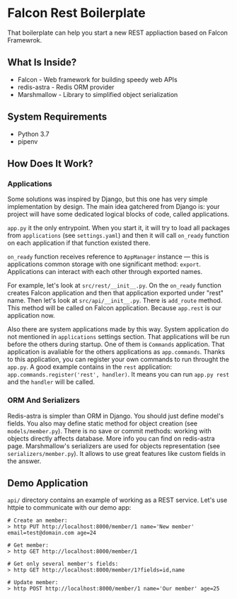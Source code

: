 # Falcon Rest Boilerplate

That boilerplate can help you start a new REST appliaction based on Falcon 
Framewrok.

## What Is Inside?
- Falcon - Web framework for building speedy web APIs
- redis-astra - Redis ORM provider
- Marshmallow - Library to simplified object serialization

## System Requirements
- Python 3.7
- pipenv

## How Does It Work?
### Applications
Some solutions was inspired by Django, but this one has very simple implementation by design. The main idea gatchered from Django is: your project will have some dedicated logical blocks of code, called applications.

`app.py` it the only entrypoint. When you start it, it will try to load all packages from `applications` (see `settings.yaml`) and then it will call `on_ready` function on each application if that function existed there.

`on_ready` function receives reference to `AppManager` instance — this is applications common storage with one significant method: `export`. Applications can interact with each other through exported names.

For example, let's look at `src/rest/__init__.py`. On the `on_ready` function creates Falcon application and then that application exported under "rest" name. Then let's look at `src/api/__init__.py`. There is `add_route` method. This method will be called on Falcon application. Because `app.rest` is our application now.

Also there are system applications made by this way. System application do not mentioned in `applications` settings section. That applications will be run before the others during startup. One of them is `Commands` application. That application is avaliable for the others applications as `app.commands`. Thanks to this application, you can register your own commands to run throught the `app.py`. A good example contains in the `rest` application: `app.commands.register('rest', handler)`. It means you can run `app.py rest` and the `handler` will be called.


### ORM And Serializers
Redis-astra is simpler than ORM in Django. You should just define model's fields. You also may define static method for object creation (see `models/member.py`). There is no save or commit methods: working with objects directly affects database. More info you can find on redis-astra page.
Marshmallow's serializers are used for objects representation (see `serializers/member.py`). It allows to use great features like custom fields in the answer.

## Demo Application
`api/` directory contains an example of working as a REST service. Let's use httpie to communicate with our demo app:

```
# Create an member:
> http PUT http://localhost:8000/member/1 name='New member' email=test@domain.com age=24

# Get member:
> http GET http://localhost:8000/member/1

# Get only several member's fields:
> http GET http://localhost:8000/member/1?fields=id,name

# Update member:
> http POST http://localhost:8000/member/1 name='Our member' age=25
```





